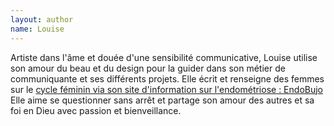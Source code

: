 ```yaml
---
layout: author
name: Louise
---
```

Artiste dans l'âme et douée d'une sensibilité communicative, Louise utilise son amour du beau et du design pour la guider dans son métier de communiquante et ses différents projets. Elle écrit et renseigne des femmes sur le [cycle féminin via son site d'information sur l'endométriose : EndoBujo](https://endobujo.fr) Elle aime se questionner sans arrêt et partage son amour des autres et sa foi en Dieu avec passion et bienveillance.